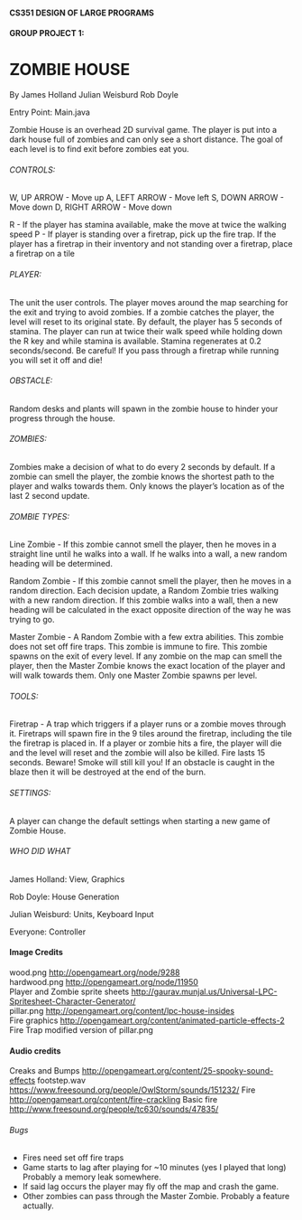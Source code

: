 #### CS351 DESIGN OF LARGE PROGRAMS
#### GROUP PROJECT 1:

# ZOMBIE HOUSE

By
James Holland
Julian Weisburd
Rob Doyle

Entry Point: Main.java

Zombie House is an overhead 2D survival game. The player is put into a dark house full of zombies and can only see a short distance.
The goal of each level is to find exit before zombies eat you.

###### CONTROLS:
W, UP ARROW -  Move up
A, LEFT ARROW - Move left
S, DOWN ARROW - Move down
D, RIGHT ARROW - Move down

R - If the player has stamina available, make the move at twice the walking speed
P - If player is standing over a firetrap, pick up the fire trap. If the player has a firetrap in their inventory and not standing over a firetrap, place a firetrap on a tile

###### PLAYER:
The unit the user controls. The player moves around the map searching for the exit and trying to avoid zombies. If a zombie catches the player, the level will reset to its original state.
By default, the player has 5 seconds of stamina. The player can run at twice their walk speed while holding down the R key and while stamina is available.
Stamina regenerates at 0.2 seconds/second.
Be careful! If you pass through a firetrap while running you will set it off and die!

###### OBSTACLE:
Random desks and plants will spawn in the zombie house to hinder your progress through the house.

###### ZOMBIES:
Zombies make a decision of what to do every 2 seconds by default.
If a zombie can smell the player, the zombie knows the shortest path to the player and walks towards them. Only knows the player’s location as of the last 2 second update.

###### ZOMBIE TYPES:
Line Zombie - If this zombie cannot smell the player, then he moves in a straight line until he walks into a wall.
If he walks into a wall, a new random heading will be determined.

Random Zombie - If this zombie cannot smell the player, then he moves in a random direction. Each decision update, a Random Zombie tries walking with a new random direction.
If this zombie walks into a wall, then a new heading will be calculated in the exact opposite direction of the way he was trying to go. 

Master Zombie - A Random Zombie with a few extra abilities. This zombie does not set off fire traps. This zombie is immune to fire. This zombie spawns on the exit of every level.
If any zombie on the map can smell the player, then the Master Zombie knows the exact location of the player and will walk towards them. Only one Master Zombie spawns per level.

###### TOOLS:
Firetrap - A trap which triggers if a player runs or a zombie moves through it. Firetraps will spawn fire in the 9 tiles around the firetrap, including the tile the firetrap is placed in.
If a player or zombie hits a fire, the player will die and the level will reset and the zombie will also be killed. Fire lasts 15 seconds. Beware! Smoke will still kill you! 
If an obstacle is caught in the blaze then it will be destroyed at the end of the burn.

###### SETTINGS:
A player can change the default settings when starting a new game of Zombie House.





###### WHO DID WHAT

James Holland:
View, Graphics

Rob Doyle:
House Generation

Julian Weisburd:
Units, Keyboard Input

Everyone:
Controller

#### Image Credits
wood.png http://opengameart.org/node/9288<br>
hardwood.png http://opengameart.org/node/11950<br>
Player and Zombie sprite sheets http://gaurav.munjal.us/Universal-LPC-Spritesheet-Character-Generator/<br>
pillar.png http://opengameart.org/content/lpc-house-insides<br>
Fire graphics http://opengameart.org/content/animated-particle-effects-2
Fire Trap modified version of pillar.png

#### Audio credits
Creaks and Bumps http://opengameart.org/content/25-spooky-sound-effects
footstep.wav https://www.freesound.org/people/OwlStorm/sounds/151232/
Fire http://opengameart.org/content/fire-crackling
Basic fire http://www.freesound.org/people/tc630/sounds/47835/

###### Bugs
* Fires need set off fire traps
* Game starts to lag after playing for ~10 minutes (yes I played that long) Probably a memory leak somewhere.
* If said lag occurs the player may fly off the map and crash the game.
* Other zombies can pass through the Master Zombie. Probably a feature actually.